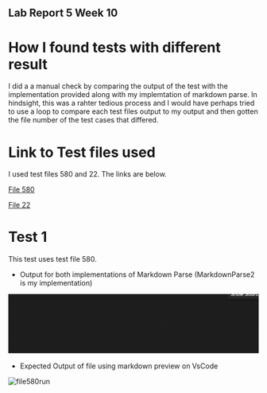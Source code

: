 ## Lab Report 5 Week 10

# How I found tests with different result

I did a a manual check by comparing the output of the test with the implementation provided along with my implemtation of markdown parse. In hindsight, this
was a rahter tedious process and I would have perhaps tried to use a loop to compare each test files output to my output and then gotten the file number
of the test cases that differed.

# Link to Test files used

I used test files 580 and 22. The links are below.

[File 580](/580.md)

[File 22](/22.md)

# Test 1

This test uses test file 580.

- Output for both implementations of Markdown Parse (MarkdownParse2 is my implementation)

![file580](/file580.png)

- Expected Output of file using markdown preview on VsCode

![file580run](/file580run)



